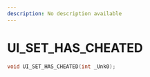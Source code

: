 ```yaml
---
description: No description available 
---
```


# UI_SET_HAS_CHEATED

```cpp
void UI_SET_HAS_CHEATED(int _Unk0);
```